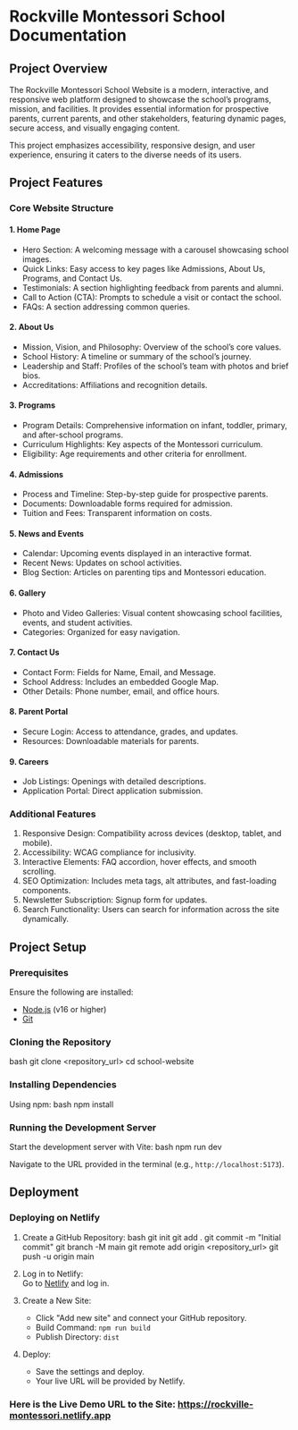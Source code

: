 # Rockville Montessori School  Documentation

## Project Overview
The Rockville Montessori School Website is a modern, interactive, and responsive web platform designed to showcase the school’s programs, mission, and facilities. It provides essential information for prospective parents, current parents, and other stakeholders, featuring dynamic pages, secure access, and visually engaging content.

This project emphasizes accessibility, responsive design, and user experience, ensuring it caters to the diverse needs of its users.

## Project Features

### Core Website Structure
#### 1. Home Page
- Hero Section: A welcoming message with a carousel showcasing school images.
- Quick Links: Easy access to key pages like Admissions, About Us, Programs, and Contact Us.
- Testimonials: A section highlighting feedback from parents and alumni.
- Call to Action (CTA): Prompts to schedule a visit or contact the school.
- FAQs: A section addressing common queries.

#### 2. About Us
- Mission, Vision, and Philosophy: Overview of the school’s core values.
- School History: A timeline or summary of the school’s journey.
- Leadership and Staff: Profiles of the school’s team with photos and brief bios.
- Accreditations: Affiliations and recognition details.

#### 3. Programs
- Program Details: Comprehensive information on infant, toddler, primary, and after-school programs.
- Curriculum Highlights: Key aspects of the Montessori curriculum.
- Eligibility: Age requirements and other criteria for enrollment.

#### 4. Admissions
- Process and Timeline: Step-by-step guide for prospective parents.
- Documents: Downloadable forms required for admission.
- Tuition and Fees: Transparent information on costs.

#### 5. News and Events
- Calendar: Upcoming events displayed in an interactive format.
- Recent News: Updates on school activities.
- Blog Section: Articles on parenting tips and Montessori education.

#### 6. Gallery
- Photo and Video Galleries: Visual content showcasing school facilities, events, and student activities.
- Categories: Organized for easy navigation.

#### 7. Contact Us
- Contact Form: Fields for Name, Email, and Message.
- School Address: Includes an embedded Google Map.
- Other Details: Phone number, email, and office hours.

#### 8. Parent Portal
- Secure Login: Access to attendance, grades, and updates.
- Resources: Downloadable materials for parents.

#### 9. Careers
- Job Listings: Openings with detailed descriptions.
- Application Portal: Direct application submission.

### Additional Features
1. Responsive Design: Compatibility across devices (desktop, tablet, and mobile).
2. Accessibility: WCAG compliance for inclusivity.
3. Interactive Elements: FAQ accordion, hover effects, and smooth scrolling.
4. SEO Optimization: Includes meta tags, alt attributes, and fast-loading components.
5. Newsletter Subscription: Signup form for updates.
6. Search Functionality: Users can search for information across the site dynamically.

## Project Setup

### Prerequisites
Ensure the following are installed:
- [Node.js](https://nodejs.org/) (v16 or higher)
- [Git](https://git-scm.com/)

### Cloning the Repository
bash
git clone <repository_url>
cd school-website


### Installing Dependencies
Using npm:
bash
npm install

### Running the Development Server
Start the development server with Vite:
bash
npm run dev

Navigate to the URL provided in the terminal (e.g., `http://localhost:5173`).

## Deployment

### Deploying on Netlify
1. Create a GitHub Repository:
   bash
   git init
   git add .
   git commit -m "Initial commit"
   git branch -M main
   git remote add origin <repository_url>
   git push -u origin main

2. Log in to Netlify:  
   Go to [Netlify](https://www.netlify.com/) and log in.

3. Create a New Site:  
   - Click "Add new site" and connect your GitHub repository.
   - Build Command: `npm run build`
   - Publish Directory: `dist`

4. Deploy:  
   - Save the settings and deploy.
   - Your live URL will be provided by Netlify.

### Here is the Live Demo URL to the Site: https://rockville-montessori.netlify.app
